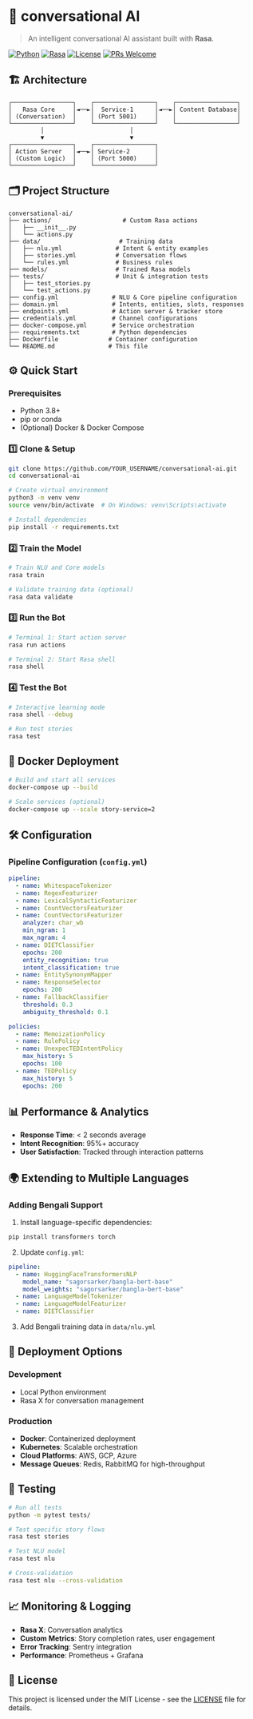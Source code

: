 # 🌸 conversational  AI

> An intelligent conversational AI assistant built with **Rasa**. 

[![Python](https://img.shields.io/badge/python-3.8+-blue.svg)](https://www.python.org/downloads/)
[![Rasa](https://img.shields.io/badge/rasa-3.1+-purple.svg)](https://rasa.com/)
[![License](https://img.shields.io/badge/license-MIT-green.svg)](LICENSE)
[![PRs Welcome](https://img.shields.io/badge/PRs-welcome-brightgreen.svg)](CONTRIBUTING.md)


## 🏗️ Architecture

```
┌─────────────────┐    ┌─────────────────┐    ┌─────────────────┐
│   Rasa Core     │◄──►│  Service-1      │◄──►│ Content Database│
│ (Conversation)  │    │ (Port 5001)     │    │                 │
└─────────────────┘    └─────────────────┘    └─────────────────┘
         │                        │
         ▼                        ▼
┌─────────────────┐    ┌─────────────────┐
│ Action Server   │◄──►│ Service-2       │
│ (Custom Logic)  │    │ (Port 5000)     │
└─────────────────┘    └─────────────────┘
```

## 🗂️ Project Structure

```
conversational-ai/
├── actions/                    # Custom Rasa actions
│   ├── __init__.py
│   └── actions.py             
├── data/                      # Training data
│   ├── nlu.yml               # Intent & entity examples
│   ├── stories.yml           # Conversation flows
│   └── rules.yml             # Business rules
├── models/                   # Trained Rasa models
├── tests/                    # Unit & integration tests
│   ├── test_stories.py
│   └── test_actions.py
├── config.yml               # NLU & Core pipeline configuration
├── domain.yml               # Intents, entities, slots, responses
├── endpoints.yml            # Action server & tracker store
├── credentials.yml          # Channel configurations
├── docker-compose.yml       # Service orchestration
├── requirements.txt         # Python dependencies
├── Dockerfile              # Container configuration
└── README.md               # This file
```

## ⚙️ Quick Start

### Prerequisites
- Python 3.8+
- pip or conda
- (Optional) Docker & Docker Compose

### 1️⃣ Clone & Setup

```bash
git clone https://github.com/YOUR_USERNAME/conversational-ai.git
cd conversational-ai

# Create virtual environment
python3 -m venv venv
source venv/bin/activate  # On Windows: venv\Scripts\activate

# Install dependencies
pip install -r requirements.txt
```

### 2️⃣ Train the Model

```bash
# Train NLU and Core models
rasa train

# Validate training data (optional)
rasa data validate
```

### 3️⃣ Run the Bot

```bash
# Terminal 1: Start action server
rasa run actions

# Terminal 2: Start Rasa shell
rasa shell
```

### 4️⃣ Test the Bot

```bash
# Interactive learning mode
rasa shell --debug

# Run test stories
rasa test
```

## 🐳 Docker Deployment

```bash
# Build and start all services
docker-compose up --build

# Scale services (optional)
docker-compose up --scale story-service=2
```

## 🛠️ Configuration

### Pipeline Configuration (`config.yml`)

```yaml
pipeline:
  - name: WhitespaceTokenizer
  - name: RegexFeaturizer
  - name: LexicalSyntacticFeaturizer
  - name: CountVectorsFeaturizer
  - name: CountVectorsFeaturizer
    analyzer: char_wb
    min_ngram: 1
    max_ngram: 4
  - name: DIETClassifier
    epochs: 200
    entity_recognition: true
    intent_classification: true
  - name: EntitySynonymMapper
  - name: ResponseSelector
    epochs: 200
  - name: FallbackClassifier
    threshold: 0.3
    ambiguity_threshold: 0.1

policies:
  - name: MemoizationPolicy
  - name: RulePolicy
  - name: UnexpecTEDIntentPolicy
    max_history: 5
    epochs: 100
  - name: TEDPolicy
    max_history: 5
    epochs: 200
```




## 📊 Performance & Analytics

- **Response Time**: < 2 seconds average
- **Intent Recognition**: 95%+ accuracy
- **User Satisfaction**: Tracked through interaction patterns

## 🌍 Extending to Multiple Languages

### Adding Bengali Support

1. Install language-specific dependencies:
```bash
pip install transformers torch
```

2. Update `config.yml`:
```yaml
pipeline:
  - name: HuggingFaceTransformersNLP
    model_name: "sagorsarker/bangla-bert-base"
    model_weights: "sagorsarker/bangla-bert-base"
  - name: LanguageModelTokenizer
  - name: LanguageModelFeaturizer
  - name: DIETClassifier
```

3. Add Bengali training data in `data/nlu.yml`

## 🚀 Deployment Options

### Development
- Local Python environment
- Rasa X for conversation management

### Production
- **Docker**: Containerized deployment
- **Kubernetes**: Scalable orchestration
- **Cloud Platforms**: AWS, GCP, Azure
- **Message Queues**: Redis, RabbitMQ for high-throughput

## 🧪 Testing

```bash
# Run all tests
python -m pytest tests/

# Test specific story flows
rasa test stories

# Test NLU model
rasa test nlu

# Cross-validation
rasa test nlu --cross-validation
```

## 📈 Monitoring & Logging

- **Rasa X**: Conversation analytics
- **Custom Metrics**: Story completion rates, user engagement
- **Error Tracking**: Sentry integration
- **Performance**: Prometheus + Grafana


## 📝 License

This project is licensed under the MIT License - see the [LICENSE](LICENSE) file for details.




